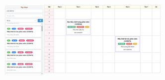 ![Image](https://github.com/htilssu/ScheduleClassHUFLIT/blob/main/Screenshot%202025-03-03%20010424.png?raw=true)

